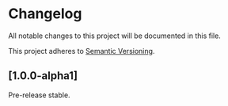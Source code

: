 # Changelog

All notable changes to this project will be documented in this file.

This project adheres to [Semantic Versioning](http://semver.org/).

## [1.0.0-alpha1]

Pre-release stable.
